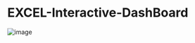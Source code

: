 # EXCEL-Interactive-DashBoard
![image](https://github.com/felicite001/EXCEL-Interactive-DashBoard/assets/103205577/e56944a5-d38c-4bdb-97b3-03134c67b704)
